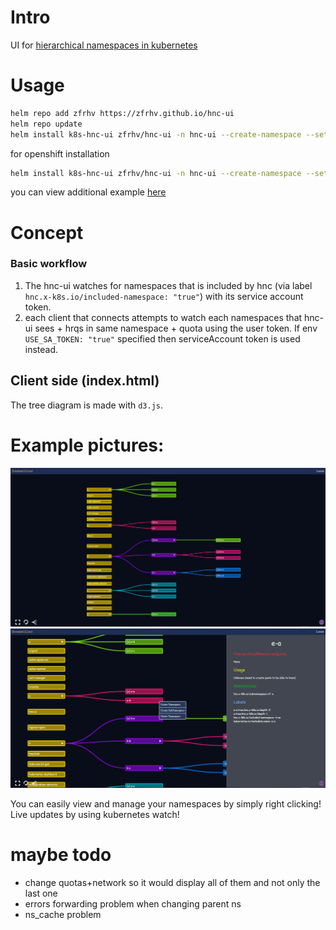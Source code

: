 # Intro
UI for [hierarchical namespaces in kubernetes](https://github.com/kubernetes-sigs/hierarchical-namespaces)

# Usage
```bash
helm repo add zfrhv https://zfrhv.github.io/hnc-ui
helm repo update
helm install k8s-hnc-ui zfrhv/hnc-ui -n hnc-ui --create-namespace --set k8s.ingress.host=hnc.test
```
for openshift installation
```bash
helm install k8s-hnc-ui zfrhv/hnc-ui -n hnc-ui --create-namespace --set ocp.ingress.host=hnc.test --set openshift=true
```
you can view additional example [here](./charts/hnc-ui/examples)

# Concept
### Basic workflow
1. The hnc-ui watches for namespaces that is included by hnc (via label `hnc.x-k8s.io/included-namespace: "true"`) with its service account token.
2. each client that connects attempts to watch each namespaces that hnc-ui sees + hrqs in same namespace + quota using the user token. If env `USE_SA_TOKEN: "true"` specified then serviceAccount token is used instead.

## Client side (index.html)
The tree diagram is made with `d3.js`.  

# Example pictures:
![hnc example 1 image](docs/hnc.png)
![hnc example 2 image](docs/hnc2.png)

You can easily view and manage your namespaces by simply right clicking!  
Live updates by using kubernetes watch!

# maybe todo
- change quotas+network so it would display all of them and not only the last one
- errors forwarding problem when changing parent ns
- ns_cache problem